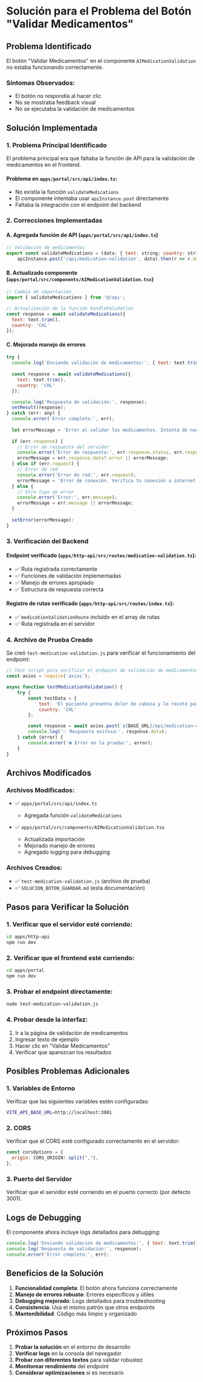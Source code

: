 # Solución para el Problema del Botón "Validar Medicamentos"

## Problema Identificado

El botón "Validar Medicamentos" en el componente `AIMedicationValidation` no estaba funcionando correctamente.

### Síntomas Observados:
- El botón no respondía al hacer clic
- No se mostraba feedback visual
- No se ejecutaba la validación de medicamentos

## Solución Implementada

### 1. Problema Principal Identificado

El problema principal era que faltaba la función de API para la validación de medicamentos en el frontend.

#### **Problema en `apps/portal/src/api/index.ts`:**
- No existía la función `validateMedications`
- El componente intentaba usar `apiInstance.post` directamente
- Faltaba la integración con el endpoint del backend

### 2. Correcciones Implementadas

#### **A. Agregada función de API (`apps/portal/src/api/index.ts`)**

```javascript
// Validación de medicamentos
export const validateMedications = (data: { text: string; country: string }) => 
    apiInstance.post('/api/medication-validation', data).then(r => r.data);
```

#### **B. Actualizado componente (`apps/portal/src/components/AIMedicationValidation.tsx`)**

```javascript
// Cambio de importación
import { validateMedications } from '@/api';

// Actualización de la función handleValidation
const response = await validateMedications({
  text: text.trim(),
  country: 'CHL'
});
```

#### **C. Mejorado manejo de errores**

```javascript
try {
  console.log('Enviando validación de medicamentos:', { text: text.trim(), country: 'CHL' });
  
  const response = await validateMedications({
    text: text.trim(),
    country: 'CHL'
  });

  console.log('Respuesta de validación:', response);
  setResult(response);
} catch (err: any) {
  console.error('Error completo:', err);
  
  let errorMessage = 'Error al validar los medicamentos. Intenta de nuevo.';
  
  if (err.response) {
    // Error de respuesta del servidor
    console.error('Error de respuesta:', err.response.status, err.response.data);
    errorMessage = err.response.data?.error || errorMessage;
  } else if (err.request) {
    // Error de red
    console.error('Error de red:', err.request);
    errorMessage = 'Error de conexión. Verifica tu conexión a internet.';
  } else {
    // Otro tipo de error
    console.error('Error:', err.message);
    errorMessage = err.message || errorMessage;
  }
  
  setError(errorMessage);
}
```

### 3. Verificación del Backend

#### **Endpoint verificado (`apps/http-api/src/routes/medication-validation.ts`):**
- ✅ Ruta registrada correctamente
- ✅ Funciones de validación implementadas
- ✅ Manejo de errores apropiado
- ✅ Estructura de respuesta correcta

#### **Registro de rutas verificado (`apps/http-api/src/routes/index.ts`):**
- ✅ `medicationValidationRoute` incluido en el array de rutas
- ✅ Ruta registrada en el servidor

### 4. Archivo de Prueba Creado

Se creó `test-medication-validation.js` para verificar el funcionamiento del endpoint:

```javascript
// Test script para verificar el endpoint de validación de medicamentos
const axios = require('axios');

async function testMedicationValidation() {
    try {
        const testData = {
            text: 'El paciente presenta dolor de cabeza y le receté paracetamol 500mg cada 8 horas, también ibuprofeno para la inflamación',
            country: 'CHL'
        };

        const response = await axios.post(`${BASE_URL}/api/medication-validation`, testData);
        console.log('✅ Respuesta exitosa:', response.data);
    } catch (error) {
        console.error('❌ Error en la prueba:', error);
    }
}
```

## Archivos Modificados

### Archivos Modificados:
- ✅ `apps/portal/src/api/index.ts`
  - Agregada función `validateMedications`

- ✅ `apps/portal/src/components/AIMedicationValidation.tsx`
  - Actualizada importación
  - Mejorado manejo de errores
  - Agregado logging para debugging

### Archivos Creados:
- ✅ `test-medication-validation.js` (archivo de prueba)
- ✅ `SOLUCION_BOTON_GUARDAR.md` (esta documentación)

## Pasos para Verificar la Solución

### 1. Verificar que el servidor esté corriendo:
```bash
cd apps/http-api
npm run dev
```

### 2. Verificar que el frontend esté corriendo:
```bash
cd apps/portal
npm run dev
```

### 3. Probar el endpoint directamente:
```bash
node test-medication-validation.js
```

### 4. Probar desde la interfaz:
1. Ir a la página de validación de medicamentos
2. Ingresar texto de ejemplo
3. Hacer clic en "Validar Medicamentos"
4. Verificar que aparezcan los resultados

## Posibles Problemas Adicionales

### 1. Variables de Entorno
Verificar que las siguientes variables estén configuradas:
```bash
VITE_API_BASE_URL=http://localhost:3001
```

### 2. CORS
Verificar que el CORS esté configurado correctamente en el servidor:
```javascript
const corsOptions = {
  origin: CORS_ORIGIN!.split(","),
};
```

### 3. Puerto del Servidor
Verificar que el servidor esté corriendo en el puerto correcto (por defecto 3001).

## Logs de Debugging

El componente ahora incluye logs detallados para debugging:

```javascript
console.log('Enviando validación de medicamentos:', { text: text.trim(), country: 'CHL' });
console.log('Respuesta de validación:', response);
console.error('Error completo:', err);
```

## Beneficios de la Solución

1. **Funcionalidad completa**: El botón ahora funciona correctamente
2. **Manejo de errores robusto**: Errores específicos y útiles
3. **Debugging mejorado**: Logs detallados para troubleshooting
4. **Consistencia**: Usa el mismo patrón que otros endpoints
5. **Mantenibilidad**: Código más limpio y organizado

## Próximos Pasos

1. **Probar la solución** en el entorno de desarrollo
2. **Verificar logs** en la consola del navegador
3. **Probar con diferentes textos** para validar robustez
4. **Monitorear rendimiento** del endpoint
5. **Considerar optimizaciones** si es necesario
